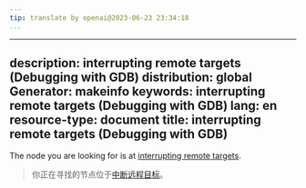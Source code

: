 ```yaml
---
tip: translate by openai@2023-06-23 23:34:18
...
```

---
description: interrupting remote targets (Debugging with GDB)
distribution: global
Generator: makeinfo
keywords: interrupting remote targets (Debugging with GDB)
lang: en
resource-type: document
title: interrupting remote targets (Debugging with GDB)
---

The node you are looking for is at [interrupting remote targets](Interrupts.html#interrupting-remote-targets).

> 你正在寻找的节点位于[中断远程目标](Interrupts.html#interrupting-remote-targets)。
